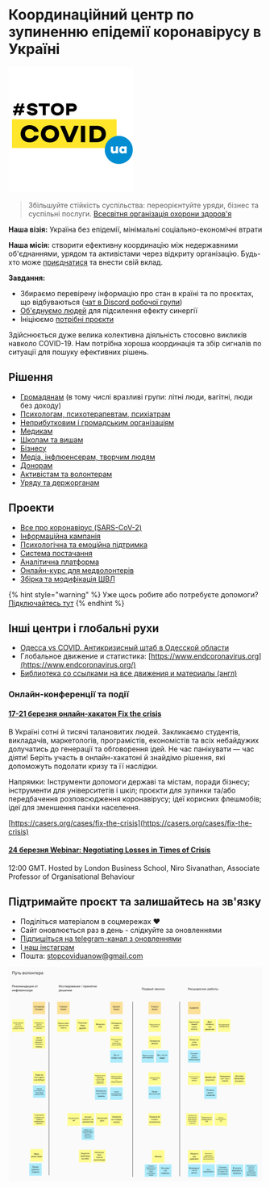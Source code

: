 # Координаційний центр по зупиненню епідемії коронавірусу в Україні

![](.gitbook/assets/frame-2-2.png)

> Збільшуйте стійкість суспільства: переорієнтуйте уряди, бізнес та суспільні послуги. [Всесвітня організація охорони здоров'я](https://www.who.int/docs/default-source/coronaviruse/20200307-cccc-guidance-table-covid-19-final.pdf?sfvrsn=1c8ee193_10)

**Наша візія:** Україна без епідемії, мінімальні соціально-економічні втрати

**Наша місія:** створити ефективну координацію між недержавними об'єднаннями, урядом та активістами через відкриту організацію. Будь-хто може [приєднатися](organizaciya/informaciya-dlya-volonterov-onboarding.md) та внести свій вклад.

**Завдання:**

* Збираємо перевірену інформацію про стан в країні та по проєктах, що відбуваються \([чат в Discord робочої групи](https://discord.gg/AHsKawC)\)
* [Об'єднуємо людей](organizaciya/informaciya-dlya-volonterov-onboarding.md) для підсилення ефекту синергії
* Ініціюємо [потрібні проєкти](./#proyekti)

Здійснюється дуже велика колективна діяльність стосовно викликів навколо COVID-19. Нам потрібна хороша координація та збір сигналів по ситуації для пошуку ефективних рішень. 

## Рішення

* [Громадянам](gromadyani.md) \(в тому числі вразливі групи: літні люди, вагітні, люди без доходу\)
* [Психологам, психотерапевтам, психіатрам](psikhologam-psikhoterapevtam-psikhiatram.md)
* [Неприбутковим і громадським організаціям](ngo-obshestvennyi-sektor.md)
* [Медикам](sistema-zdravookhraneniya.md)
* [Школам та вишам ](udalennoe-i-onlain-obrazovanie.md)
* [Бізнесу](biznesy.md)
* [Медіа, інфлюенсерам, творчим людям](media-inflyuensery-kreatory.md)
* [Донорам](fond-pomoshi.md)
* [Активістам та волонтерам](organizaciya/informaciya-dlya-volonterov-onboarding.md)
* [Уряду та держорганам](organy-gos-upravleniya.md)

## Проекти

* [Все про коронавірус \(SARS-CoV-2\)](proekti/o-koronaviruse/)
* [Інформаційна кампанія](proekti/informacionnaya-kampaniya/)
* [Психологічна та емоційна підтримка](proekti/psychological-support/)
* [Система постачання](proekti/dostavka-produktov-i-medikamentov/)
* [Аналітична платформа](proekti/analitika-mepping-dannykh.md)
* [Онлайн-курс для медволонтерів](proekti/onlain-kurs-dlya-med-volonterov.md)
* [Збірка та модифікація ШВЛ](proekti/sborka-i-modifikaciya-ivl.md)

{% hint style="warning" %}
Уже щось робите або потребуєте допомоги? [Підключайтесь тут](organizaciya/informaciya-dlya-volonterov-onboarding.md)
{% endhint %}

## Інші центри і глобальні рухи

* [Одесса vs COVID. Антикризисный штаб в Одесской области](https://www.facebook.com/Odessa.vs.COVID/posts/102525188057335)
* Глобальное движение и статистика: [https://www.endcoronavirus.org](https://www.endcoronavirus.org/)
* [Библиотека со ссылками на все движения и материалы \(англ\)](https://coronavirustechhandbook.com/communities)

### Онлайн-конференції та події

#### [17-21 березня онлайн-хакатон Fix the crisis](https://casers.org/cases/fix-the-crisis)

В Україні сотні й тисячі талановитих людей. Закликаємо студентів, викладачів, маркетологів, програмістів, економістів та всіх небайдужих долучатись до генерації та обговорення ідей. Не час панікувати — час діяти! Беріть участь в онлайн-хакатоні й знайдімо рішення, які допоможуть подолати кризу та її наслідки.

Напрямки: Інструменти допомоги державі та містам, поради бізнесу; інструменти для університетів і шкіл; проєкти для зупинки та/або передбачення розповсюдження коронавірусу; ідеї корисних флешмобів; ідеї для зменшення паніки населення.

[https://casers.org/cases/fix-the-crisis](https://casers.org/cases/fix-the-crisis)

#### [**24 березня Webinar: Negotiating Losses in Times of Crisis**](https://zoom.us/webinar/register/WN_uYQkCM27T5aYOjLgGEmihQ?utm_campaign=7841610&utm_content=3673899887&utm_medium=email&utm_source=Emailvision)

12:00 GMT. Hosted by London Business School, Niro Sivanathan, Associate Professor of Organisational Behaviour

## Підтримайте проєкт та залишайтесь на зв'язку 

* Поділіться матеріалом в соцмережах ❤️
* Сайт оновлюється раз в день - слідкуйте за оновленнями
* [Підпишіться на telegram-канал з оновленнями ](https://t.me/stopcoviduaupdates)
* І[ наш інстаграм](https://www.instagram.com/stopcovidua/)
* Пошта: [stopcoviduanow@gmail.com](mailto:stopcoviduanow@gmail.com)

![&#x42F;&#x43A; &#x432; &#x43D;&#x430;&#x441; &#x441;&#x43F;&#x440;&#x430;&#x432;&#x438;?](.gitbook/assets/image%20%2841%29.png)

